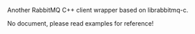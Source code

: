 Another RabbitMQ C++ client wrapper based on librabbitmq-c.   

No document, please read examples for reference!
